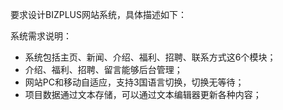 要求设计BIZPLUS网站系统，具体描述如下：

系统需求说明：
- 系统包括主页、新闻、介绍、福利、招聘、联系方式这6个模块；
- 介绍、福利、招聘、留言能够后台管理；
- 网站PC和移动自适应，支持3国语言切换，切换无等待；
- 项目数据通过文本存储，可以通过文本编辑器更新各种内容；
